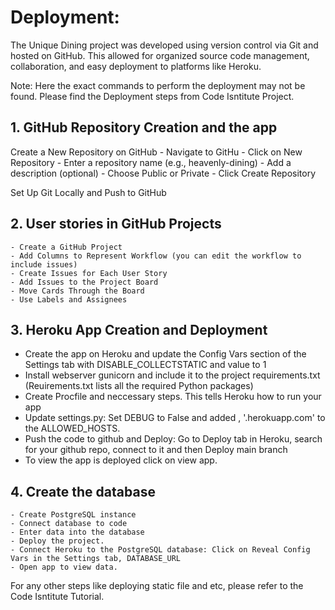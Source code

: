 # Deployment:

The Unique Dining project was developed using version control via Git and hosted on GitHub. This allowed for organized source code management, collaboration, and easy deployment to platforms like Heroku.

Note: Here the exact commands to perform the deployment may not be found. Please find the Deployment steps from Code Isntitute Project.

## 1. GitHub Repository Creation and the app

Create a New Repository on GitHub
    - Navigate to GitHu
    - Click on New Repository
    - Enter a repository name (e.g., heavenly-dining)
    - Add a description (optional)
    - Choose Public or Private
    - Click Create Repository

Set Up Git Locally and Push to GitHub

## 2. User stories in GitHub Projects

    - Create a GitHub Project
    - Add Columns to Represent Workflow (you can edit the workflow to include issues)
    - Create Issues for Each User Story
    - Add Issues to the Project Board
    - Move Cards Through the Board
    - Use Labels and Assignees

## 3. Heroku App Creation and Deployment

   - Create the app on Heroku and update the Config Vars section of the Settings tab with DISABLE_COLLECTSTATIC and value to 1
   - Install webserver gunicorn and include it to the project requirements.txt (Reuirements.txt lists all the required Python packages)
   - Create Procfile and neccessary steps. This tells Heroku how to run your app
   - Update settings.py: Set DEBUG to False and added , '.herokuapp.com' to the ALLOWED_HOSTS.
   - Push the code to github and Deploy: Go to Deploy tab in Heroku, search for your github repo, connect to it and then Deploy main branch
   - To view the app is deployed click on view app.

## 4. Create the database

    - Create PostgreSQL instance
    - Connect database to code
    - Enter data into the database
    - Deploy the project.
    - Connect Heroku to the PostgreSQL database: Click on Reveal Config Vars in the Settings tab, DATABASE_URL
    - Open app to view data.

For any other steps like deploying static file and etc, please refer to the Code Isntitute Tutorial.



